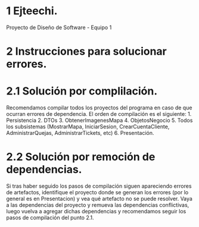 # 1 Ejteechi.
Proyecto de Diseño de Software - Equipo 1

# 2 Instrucciones para solucionar errores.

#   2.1 Solución por complilación.
Recomendamos compilar todos los proyectos del programa en caso de que ocurran errores de dependencia.
El orden de compilación es el siguiente:
    1. Persistencia
    2. DTOs
    3. ObtenerImagenesMapa
    4. ObjetosNegocio
    5. Todos los subsistemas (MostrarMapa, IniciarSesion, CrearCuentaCliente, AdministrarQuejas, AdministrarTickets, etc)
    6. Presentación.

#   2.2 Solución por remoción de dependencias.
Si tras haber seguido los pasos de compilación siguen apareciendo errores de artefactos, identifique el proyecto donde se generan los errores (por lo general es en Presentacion) y vea qué artefacto no se puede resolver. Vaya a las dependencias del proyecto y remueva las dependencias conflictivas, luego vuelva a agregar dichas dependencias y recomendamos seguir los pasos de compilación del punto 2.1.